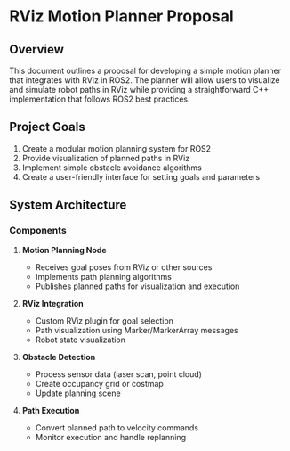 # RViz Motion Planner Proposal

## Overview

This document outlines a proposal for developing a simple motion planner that integrates with RViz in ROS2. The planner will allow users to visualize and simulate robot paths in RViz while providing a straightforward C++ implementation that follows ROS2 best practices.

## Project Goals

1. Create a modular motion planning system for ROS2
2. Provide visualization of planned paths in RViz
3. Implement simple obstacle avoidance algorithms
4. Create a user-friendly interface for setting goals and parameters

## System Architecture

### Components

1. **Motion Planning Node**
   - Receives goal poses from RViz or other sources
   - Implements path planning algorithms
   - Publishes planned paths for visualization and execution

2. **RViz Integration**
   - Custom RViz plugin for goal selection
   - Path visualization using Marker/MarkerArray messages
   - Robot state visualization

3. **Obstacle Detection**
   - Process sensor data (laser scan, point cloud)
   - Create occupancy grid or costmap
   - Update planning scene

4. **Path Execution**
   - Convert planned path to velocity commands
   - Monitor execution and handle replanning